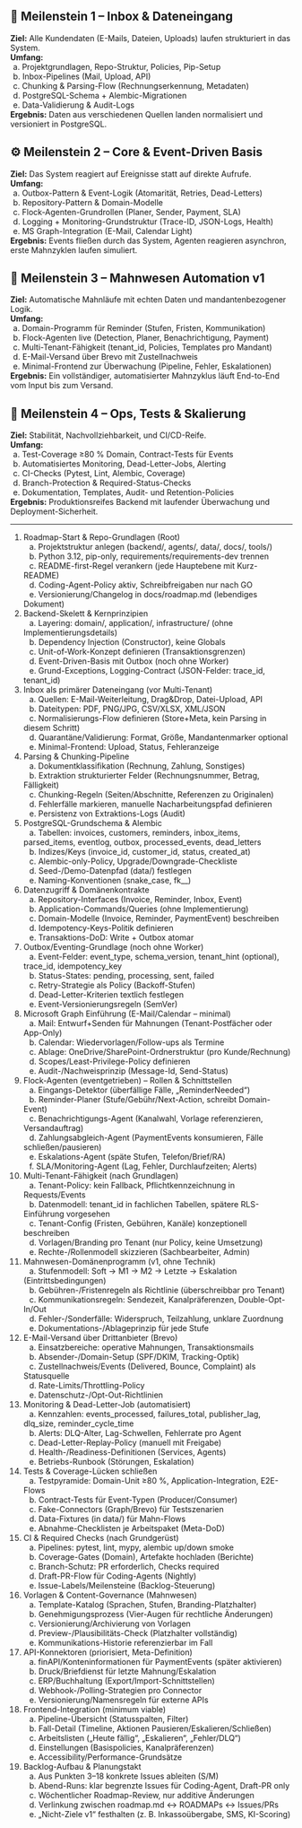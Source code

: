 ## 🧭 Meilenstein 1 – **Inbox & Dateneingang**

**Ziel:** Alle Kundendaten (E-Mails, Dateien, Uploads) laufen strukturiert in das System.  
**Umfang:**  
  a. Projektgrundlagen, Repo-Struktur, Policies, Pip-Setup  
  b. Inbox-Pipelines (Mail, Upload, API)  
  c. Chunking & Parsing-Flow (Rechnungserkennung, Metadaten)  
  d. PostgreSQL-Schema + Alembic-Migrationen  
  e. Data-Validierung & Audit-Logs  
**Ergebnis:** Daten aus verschiedenen Quellen landen normalisiert und versioniert in PostgreSQL.

## ⚙️ Meilenstein 2 – **Core & Event-Driven Basis**

**Ziel:** Das System reagiert auf Ereignisse statt auf direkte Aufrufe.  
**Umfang:**  
  a. Outbox-Pattern & Event-Logik (Atomarität, Retries, Dead-Letters)  
  b. Repository-Pattern & Domain-Modelle  
  c. Flock-Agenten-Grundrollen (Planer, Sender, Payment, SLA)  
  d. Logging + Monitoring-Grundstruktur (Trace-ID, JSON-Logs, Health)  
  e. MS Graph-Integration (E-Mail, Calendar Light)  
**Ergebnis:** Events fließen durch das System, Agenten reagieren asynchron, erste Mahnzyklen laufen simuliert.
## 💼 Meilenstein 3 – **Mahnwesen Automation v1**

**Ziel:** Automatische Mahnläufe mit echten Daten und mandantenbezogener Logik.  
**Umfang:**  
  a. Domain-Programm für Reminder (Stufen, Fristen, Kommunikation)  
  b. Flock-Agenten live (Detection, Planer, Benachrichtigung, Payment)  
  c. Multi-Tenant-Fähigkeit (tenant_id, Policies, Templates pro Mandant)  
  d. E-Mail-Versand über Brevo mit Zustellnachweis  
  e. Minimal-Frontend zur Überwachung (Pipeline, Fehler, Eskalationen)  
**Ergebnis:** Ein vollständiger, automatisierter Mahnzyklus läuft End-to-End vom Input bis zum Versand.
## 🧩 Meilenstein 4 – **Ops, Tests & Skalierung**

**Ziel:** Stabilität, Nachvollziehbarkeit, und CI/CD-Reife.  
**Umfang:**  
  a. Test-Coverage ≥80 % Domain, Contract-Tests für Events  
  b. Automatisiertes Monitoring, Dead-Letter-Jobs, Alerting  
  c. CI-Checks (Pytest, Lint, Alembic, Coverage)  
  d. Branch-Protection & Required-Status-Checks  
  e. Dokumentation, Templates, Audit- und Retention-Policies  
**Ergebnis:** Produktionsreifes Backend mit laufender Überwachung und Deployment-Sicherheit.

---

1. Roadmap-Start & Repo-Grundlagen (Root)  
	    a. Projektstruktur anlegen (backend/, agents/, data/, docs/, tools/)  
	    b. Python 3.12, pip-only, requirements/requirements-dev trennen  
	    c. README-first-Regel verankern (jede Hauptebene mit Kurz-README)  
	    d. Coding-Agent-Policy aktiv, Schreibfreigaben nur nach GO  
	    e. Versionierung/Changelog in docs/roadmap.md (lebendiges Dokument)  
2. Backend-Skelett & Kernprinzipien  
	    a. Layering: domain/, application/, infrastructure/ (ohne Implementierungsdetails)  
	    b. Dependency Injection (Constructor), keine Globals  
	    c. Unit-of-Work-Konzept definieren (Transaktionsgrenzen)  
	    d. Event-Driven-Basis mit Outbox (noch ohne Worker)  
	    e. Grund-Exceptions, Logging-Contract (JSON-Felder: trace_id, tenant_id)  
3. Inbox als primärer Dateneingang (vor Multi-Tenant)  
	    a. Quellen: E-Mail-Weiterleitung, Drag&Drop, Datei-Upload, API  
	    b. Dateitypen: PDF, PNG/JPG, CSV/XLSX, XML/JSON  
	    c. Normalisierungs-Flow definieren (Store+Meta, kein Parsing in diesem Schritt)  
	    d. Quarantäne/Validierung: Format, Größe, Mandantenmarker optional  
	    e. Minimal-Frontend: Upload, Status, Fehleranzeige  
4. Parsing & Chunking-Pipeline  
	    a. Dokumentklassifikation (Rechnung, Zahlung, Sonstiges)  
	    b. Extraktion strukturierter Felder (Rechnungsnummer, Betrag, Fälligkeit)  
	    c. Chunking-Regeln (Seiten/Abschnitte, Referenzen zu Originalen)  
	    d. Fehlerfälle markieren, manuelle Nacharbeitungspfad definieren  
	    e. Persistenz von Extraktions-Logs (Audit)  
5. PostgreSQL-Grundschema & Alembic  
	    a. Tabellen: invoices, customers, reminders, inbox_items, parsed_items, eventlog, outbox, processed_events, dead_letters  
	    b. Indizes/Keys (invoice_id, customer_id, status, created_at)  
	    c. Alembic-only-Policy, Upgrade/Downgrade-Checkliste  
	    d. Seed-/Demo-Datenpfad (data/) festlegen  
	    e. Naming-Konventionen (snake_case, fk__)  
6. Datenzugriff & Domänenkontrakte  
	    a. Repository-Interfaces (Invoice, Reminder, Inbox, Event)  
	    b. Application-Commands/Queries (ohne Implementierung)  
	    c. Domain-Modelle (Invoice, Reminder, PaymentEvent) beschreiben  
	    d. Idempotency-Keys-Politik definieren  
	    e. Transaktions-DoD: Write + Outbox atomar  
7. Outbox/Eventing-Grundlage (noch ohne Worker)  
	    a. Event-Felder: event_type, schema_version, tenant_hint (optional), trace_id, idempotency_key  
	    b. Status-States: pending, processing, sent, failed  
	    c. Retry-Strategie als Policy (Backoff-Stufen)  
	    d. Dead-Letter-Kriterien textlich festlegen  
	    e. Event-Versionierungsregeln (SemVer)  
8. Microsoft Graph Einführung (E-Mail/Calendar – minimal)  
	    a. Mail: Entwurf+Senden für Mahnungen (Tenant-Postfächer oder App-Only)  
	    b. Calendar: Wiedervorlagen/Follow-ups als Termine  
	    c. Ablage: OneDrive/SharePoint-Ordnerstruktur (pro Kunde/Rechnung)  
	    d. Scopes/Least-Privilege-Policy definieren  
	    e. Audit-/Nachweisprinzip (Message-Id, Send-Status)  
9. Flock-Agenten (eventgetrieben) – Rollen & Schnittstellen  
	    a. Eingangs-Detektor (überfällige Fälle, „ReminderNeeded“)  
	    b. Reminder-Planer (Stufe/Gebühr/Next-Action, schreibt Domain-Event)  
	    c. Benachrichtigungs-Agent (Kanalwahl, Vorlage referenzieren, Versandauftrag)  
	    d. Zahlungsabgleich-Agent (PaymentEvents konsumieren, Fälle schließen/pausieren)  
	    e. Eskalations-Agent (späte Stufen, Telefon/Brief/RA)  
	    f. SLA/Monitoring-Agent (Lag, Fehler, Durchlaufzeiten; Alerts)  
10. Multi-Tenant-Fähigkeit (nach Grundlagen)  
	    a. Tenant-Policy: kein Fallback, Pflichtkennzeichnung in Requests/Events  
	    b. Datenmodell: tenant_id in fachlichen Tabellen, spätere RLS-Einführung vorgesehen  
	    c. Tenant-Config (Fristen, Gebühren, Kanäle) konzeptionell beschreiben  
	    d. Vorlagen/Branding pro Tenant (nur Policy, keine Umsetzung)  
	    e. Rechte-/Rollenmodell skizzieren (Sachbearbeiter, Admin)  
11. Mahnwesen-Domänenprogramm (v1, ohne Technik)  
	    a. Stufenmodell: Soft → M1 → M2 → Letzte → Eskalation (Eintrittsbedingungen)  
	    b. Gebühren-/Fristenregeln als Richtlinie (überschreibbar pro Tenant)  
	    c. Kommunikationsregeln: Sendezeit, Kanalpräferenzen, Double-Opt-In/Out  
	    d. Fehler-/Sonderfälle: Widerspruch, Teilzahlung, unklare Zuordnung  
	    e. Dokumentations-/Ablageprinzip für jede Stufe  
12. E-Mail-Versand über Drittanbieter (Brevo)  
	    a. Einsatzbereiche: operative Mahnungen, Transaktionsmails  
	    b. Absender-/Domain-Setup (SPF/DKIM, Tracking-Optik)  
	    c. Zustellnachweis/Events (Delivered, Bounce, Complaint) als Statusquelle  
	    d. Rate-Limits/Throttling-Policy  
	    e. Datenschutz-/Opt-Out-Richtlinien  
13. Monitoring & Dead-Letter-Job (automatisiert)  
	    a. Kennzahlen: events_processed, failures_total, publisher_lag, dlq_size, reminder_cycle_time  
	    b. Alerts: DLQ-Alter, Lag-Schwellen, Fehlerrate pro Agent  
	    c. Dead-Letter-Replay-Policy (manuell mit Freigabe)  
	    d. Health-/Readiness-Definitionen (Services, Agents)  
	    e. Betriebs-Runbook (Störungen, Eskalation)  
14. Tests & Coverage-Lücken schließen  
	    a. Testpyramide: Domain-Unit ≥80 %, Application-Integration, E2E-Flows  
	    b. Contract-Tests für Event-Typen (Producer/Consumer)  
	    c. Fake-Connectors (Graph/Brevo) für Testszenarien  
	    d. Data-Fixtures (in data/) für Mahn-Flows  
	    e. Abnahme-Checklisten je Arbeitspaket (Meta-DoD)  
15. CI & Required Checks (nach Grundgerüst)  
	    a. Pipelines: pytest, lint, mypy, alembic up/down smoke  
	    b. Coverage-Gates (Domain), Artefakte hochladen (Berichte)  
	    c. Branch-Schutz: PR erforderlich, Checks required  
	    d. Draft-PR-Flow für Coding-Agents (Nightly)  
	    e. Issue-Labels/Meilensteine (Backlog-Steuerung)  
16. Vorlagen & Content-Governance (Mahnwesen)  
	    a. Template-Katalog (Sprachen, Stufen, Branding-Platzhalter)  
	    b. Genehmigungsprozess (Vier-Augen für rechtliche Änderungen)  
	    c. Versionierung/Archivierung von Vorlagen  
	    d. Preview-/Plausibilitäts-Check (Platzhalter vollständig)  
	    e. Kommunikations-Historie referenzierbar im Fall  
17. API-Konnektoren (priorisiert, Meta-Definition)  
	    a. finAPI/Konteninformationen für PaymentEvents (später aktivieren)  
	    b. Druck/Briefdienst für letzte Mahnung/Eskalation  
	    c. ERP/Buchhaltung (Export/Import-Schnittstellen)  
	    d. Webhook-/Polling-Strategien pro Connector  
	    e. Versionierung/Namensregeln für externe APIs  
18. Frontend-Integration (minimum viable)  
	    a. Pipeline-Übersicht (Statusspalten, Filter)  
	    b. Fall-Detail (Timeline, Aktionen Pausieren/Eskalieren/Schließen)  
	    c. Arbeitslisten („Heute fällig“, „Eskalieren“, „Fehler/DLQ“)  
	    d. Einstellungen (Basispolicies, Kanalpräferenzen)  
	    e. Accessibility/Performance-Grundsätze  
19. Backlog-Aufbau & Planungstakt  
	    a. Aus Punkten 3–18 konkrete Issues ableiten (S/M)  
	    b. Abend-Runs: klar begrenzte Issues für Coding-Agent, Draft-PR only  
	    c. Wöchentlicher Roadmap-Review, nur additive Änderungen  
	    d. Verlinkung zwischen roadmap.md ↔ ROADMAPs ↔ Issues/PRs  
	    e. „Nicht-Ziele v1“ festhalten (z. B. Inkassoübergabe, SMS, KI-Scoring)